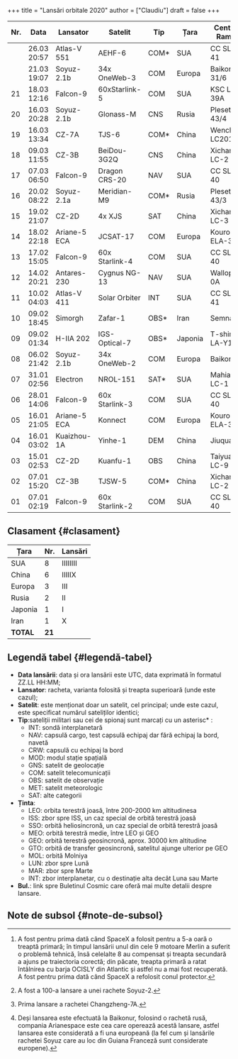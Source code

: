 +++
title = "Lansări orbitale 2020"
author = ["Claudiu"]
draft = false
+++

| Nr. | Data        | Lansator     | Satelit        | Tip   | Țara    | Centru / Rampa | Ținta | Rezultat      | Bul.           |
|-----|-------------|--------------|----------------|-------|---------|----------------|-------|---------------|----------------|
|     | 26.03 20:57 | Atlas-V 551  | AEHF-6         | COM\* | SUA     | CC SLC-41      | GEO   | Planificat    |                |
|     | 21.03 19:07 | Soyuz-2.1b   | 34x OneWeb-3   | COM   | Europa  | Baikonur 31/6  | LEO   | Planificat    |                |
| 21  | 18.03 12:16 | Falcon-9     | 60xStarlink-5  | COM   | SUA     | KSC LC-39A     | LEO   | Succes[^fn:1] | [67](/bul/067) |
| 20  | 16.03 20:28 | Soyuz-2.1b   | Glonass-M      | CNS   | Rusia   | Plesetsk 43/4  | MEO   | Succes[^fn:2] | [67](/bul/067) |
| 19  | 16.03 13:34 | CZ-7A        | TJS-6          | COM\* | China   | Wenchang LC201 | GEO   | Eșec[^fn:3]   | [67](/bul/067) |
| 18  | 09.03 11:55 | CZ-3B        | BeiDou-3G2Q    | CNS   | China   | Xichang LC-2   | GEO   | Succes        | [66](/bul/066) |
| 17  | 07.03 06:50 | Falcon-9     | Dragon CRS-20  | NAV   | SUA     | CC SLC-40      | ISS   | Succes        | [66](/bul/066) |
| 16  | 20.02 08:22 | Soyuz-2.1a   | Meridian-M9    | COM\* | Rusia   | Plesetsk 43/3  | MOL   | Succes        | [64](/bul/064) |
| 15  | 19.02 21:07 | CZ-2D        | 4x XJS         | SAT   | China   | Xichang LC-3   | LEO   | Succes        | [63](/bul/063) |
| 14  | 18.02 22:18 | Ariane-5 ECA | JCSAT-17       | COM   | Europa  | Kourou ELA-3   | GEO   | Succes        | [63](/bul/063) |
| 13  | 17.02 15:05 | Falcon-9     | 60x Starlink-4 | COM   | SUA     | CC SLC-40      | LEO   | Succes        | [63](/bul/063) |
| 12  | 14.02 20:21 | Antares-230  | Cygnus NG-13   | NAV   | SUA     | Wallops 0A     | ISS   | Succes        | [63](/bul/063) |
| 11  | 10.02 04:03 | Atlas-V 411  | Solar Orbiter  | INT   | SUA     | CC SLC-41      | INT   | Succes        | [62](/bul/062) |
| 10  | 09.02 18:45 | Simorgh      | Zafar-1        | OBS\* | Iran    | Semnan         | LEO   | Eșec          | [62](/bul/062) |
| 09  | 09.02 01:34 | H-IIA 202    | IGS-Optical-7  | OBS\* | Japonia | T-shima LA-Y1  | SSO   | Succes        | [62](/bul/062) |
| 08  | 06.02 21:42 | Soyuz-2.1b   | 34x OneWeb-2   | COM   | Europa  | Baikonur       | LEO   | Succes[^fn:4] | [62](/bul/062) |
| 07  | 31.01 02:56 | Electron     | NROL-151       | SAT\* | SUA     | Mahia LC-1     | LEO   | Succes        | [61](/bul/061) |
| 06  | 28.01 14:06 | Falcon-9     | 60x Starlink-3 | COM   | SUA     | CC SLC-40      | LEO   | Succes        | [60](/bul/060) |
| 05  | 16.01 21:05 | Ariane-5 ECA | Konnect        | COM   | Europa  | Kourou ELA-3   | GEO   | Succes        | [59](/bul/059) |
| 04  | 16.01 03:02 | Kuaizhou-1A  | Yinhe-1        | DEM   | China   | Jiuquan        | SSO   | Succes        | [59](/bul/059) |
| 03  | 15.01 02:53 | CZ-2D        | Kuanfu-1       | OBS   | China   | Taiyua LC-9    | LEO   | Succes        | [58](/bul/058) |
| 02  | 07.01 15:20 | CZ-3B        | TJSW-5         | COM\* | China   | Xichang LC-2   | GTO   | Succes        | [57](/bul/057) |
| 01  | 07.01 02:19 | Falcon-9     | 60x Starlink-2 | COM   | SUA     | CC SLC-40      | LEO   | Succes        | [57](/bul/057) |


## Clasament {#clasament}

| Țara      | Nr.    | Lansări  |
|-----------|--------|----------|
| SUA       | 8      | IIIIIIII |
| China     | 6      | IIIIIX   |
| Europa    | 3      | III      |
| Rusia     | 2      | II       |
| Japonia   | 1      | I        |
| Iran      | 1      | X        |
| **TOTAL** | **21** |          |


## Legendă tabel {#legendă-tabel}

-   **Data lansării**: data și ora lansării este UTC, data exprimată în formatul ZZ.LL HH:MM;
-   **Lansator**: racheta, varianta folosită și treapta superioară (unde este cazul);
-   **Satelit**: este menționat doar un satelit, cel principal; unde este cazul, este specificat numărul sateliților identici;
-   **Tip**:sateliții militari sau cei de spionaj sunt marcați cu un asterisc\* :
    -   INT: sondă interplanetară
    -   NAV: capsulă cargo, test capsulă echipaj dar fără echipaj la bord, navetă
    -   CRW: capsulă cu echipaj la bord
    -   MOD: modul stație spațială
    -   GNS: satelit de geolocație
    -   COM: satelit telecomunicații
    -   OBS: satelit de observație
    -   MET: satelit meteorologic
    -   SAT: alte categorii
-   **Ținta**:
    -   LEO: orbita terestră joasă, între 200-2000 km altitudinesa
    -   ISS: zbor spre ISS, un caz special de orbită terestră joasă
    -   SSO: orbită heliosincronă, un caz special de orbită terestră joasă
    -   MEO: orbită terestră medie, între LEO și GEO
    -   GEO: orbită terestră geosincronă, aprox. 30000 km altitudine
    -   GTO: orbită de transfer geosincronă, satelitul ajunge ulterior pe GEO
    -   MOL: orbită Molniya
    -   LUN: zbor spre Lună
    -   MAR: zbor spre Marte
    -   INT: zbor interplanetar, cu o destinație alta decât Luna sau Marte
-   **Bul.**: link spre Buletinul Cosmic care oferă mai multe detalii despre lansare.


## Note de subsol {#note-de-subsol}

[^fn:1]: A fost pentru prima dată când SpaceX a folosit pentru a 5-a oară o treaptă primară; în timpul lansării unul din cele 9 motoare Merlin a suferit o problemă tehnică, însă celelalte 8 au compensat și treapta secundară a ajuns pe traiectoria corectă; din păcate, treapta primară a ratat întâlnirea cu barja OCISLY din Atlantic și astfel nu a mai fost recuperată. A fost pentru prima dată când SpaceX a refolosit conul protector.
[^fn:2]: A fost a 100-a lansare a unei rachete Soyuz-2.
[^fn:3]: Prima lansare a rachetei Changzheng-7A.
[^fn:4]: Deși lansarea este efectuată la Baikonur, folosind o rachetă rusă, compania Arianespace este cea care operează acestă lansare, astfel lansarea este considerată a fi una europeană (la fel cum și lansările rachetei Soyuz care au loc din Guiana Franceză sunt considerate europene).